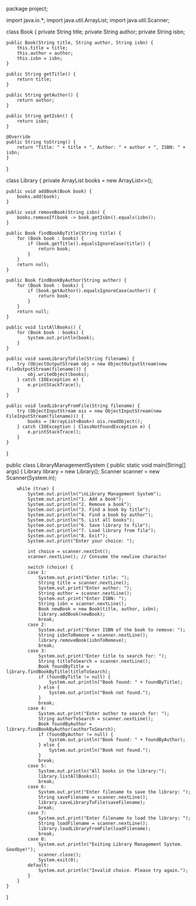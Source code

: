 package project;

import java.io.*;
import java.util.ArrayList;
import java.util.Scanner;

class Book {
	private String title;
	private String author;
	private String isbn;

	public Book(String title, String author, String isbn) {
		this.title = title;
		this.author = author;
		this.isbn = isbn;
	}

	public String getTitle() {
		return title;
	}

	public String getAuthor() {
		return author;
	}

	public String getIsbn() {
		return isbn;
	}

	@Override
	public String toString() {
		return "Title: " + title + ", Author: " + author + ", ISBN: " + isbn;
	}
}

class Library {
	private ArrayList<Book> books = new ArrayList<>();

	public void addBook(Book book) {
		books.add(book);
	}

	public void removeBook(String isbn) {
		books.removeIf(book -> book.getIsbn().equals(isbn));
	}

	public Book findBookByTitle(String title) {
		for (Book book : books) {
			if (book.getTitle().equalsIgnoreCase(title)) {
				return book;
			}
		}
		return null;
	}

	public Book findBookByAuthor(String author) {
		for (Book book : books) {
			if (book.getAuthor().equalsIgnoreCase(author)) {
				return book;
			}
		}
		return null;
	}

	public void listAllBooks() {
		for (Book book : books) {
			System.out.println(book);
		}
	}

	public void saveLibraryToFile(String filename) {
		try (ObjectOutputStream obj = new ObjectOutputStream(new FileOutputStream(filename))) {
			obj.writeObject(books);
		} catch (IOException e) {
			e.printStackTrace();
		}
	}

	public void loadLibraryFromFile(String filename) {
		try (ObjectInputStream ois = new ObjectInputStream(new FileInputStream(filename))) {
			books = (ArrayList<Book>) ois.readObject();
		} catch (IOException | ClassNotFoundException e) {
			e.printStackTrace();
		}
	}
}

public class LibraryManagementSystem {
	public static void main(String[] args) {
		Library library = new Library();
		Scanner scanner = new Scanner(System.in);

		while (true) {
			System.out.println("\nLibrary Management System");
			System.out.println("1. Add a book");
			System.out.println("2. Remove a book");
			System.out.println("3. Find a book by title");
			System.out.println("4. Find a book by author");
			System.out.println("5. List all books");
			System.out.println("6. Save library to file");
			System.out.println("7. Load library from file");
			System.out.println("8. Exit");
			System.out.print("Enter your choice: ");

			int choice = scanner.nextInt();
			scanner.nextLine(); // Consume the newline character

			switch (choice) {
			case 1:
				System.out.print("Enter title: ");
				String title = scanner.nextLine();
				System.out.print("Enter author: ");
				String author = scanner.nextLine();
				System.out.print("Enter ISBN: ");
				String isbn = scanner.nextLine();
				Book newBook = new Book(title, author, isbn);
				library.addBook(newBook);
				break;
			case 2:
				System.out.print("Enter ISBN of the book to remove: ");
				String isbnToRemove = scanner.nextLine();
				library.removeBook(isbnToRemove);
				break;
			case 3:
				System.out.print("Enter title to search for: ");
				String titleToSearch = scanner.nextLine();
				Book foundByTitle = library.findBookByTitle(titleToSearch);
				if (foundByTitle != null) {
					System.out.println("Book found: " + foundByTitle);
				} else {
					System.out.println("Book not found.");
				}
				break;
			case 4:
				System.out.print("Enter author to search for: ");
				String authorToSearch = scanner.nextLine();
				Book foundByAuthor = library.findBookByAuthor(authorToSearch);
				if (foundByAuthor != null) {
					System.out.println("Book found: " + foundByAuthor);
				} else {
					System.out.println("Book not found.");
				}
				break;
			case 5:
				System.out.println("All books in the library:");
				library.listAllBooks();
				break;
			case 6:
				System.out.print("Enter filename to save the library: ");
				String saveFilename = scanner.nextLine();
				library.saveLibraryToFile(saveFilename);
				break;
			case 7:
				System.out.print("Enter filename to load the library: ");
				String loadFilename = scanner.nextLine();
				library.loadLibraryFromFile(loadFilename);
				break;
			case 8:
				System.out.println("Exiting Library Management System. Goodbye!");
				scanner.close();
				System.exit(0);
			default:
				System.out.println("Invalid choice. Please try again.");
			}
		}
	}
}
